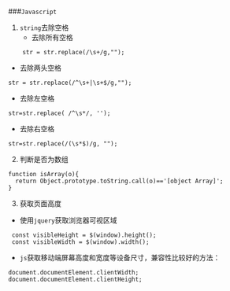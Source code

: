 ###`Javascript`


1. `string`去除空格
	- 去除所有空格
	
```
	str = str.replace(/\s+/g,"");    
```
   
   - 去除两头空格

```
str = str.replace(/^\s+|\s+$/g,"");
```
  
   - 去除左空格
```
str=str.replace( /^\s*/, '');
```

   - 去除右空格


```
str=str.replace(/(\s*$)/g, "");
```

2.  判断是否为数组
```
function isArray(o){
  return Object.prototype.toString.call(o)=='[object Array]';
}
```

3. 获取页面高度

- 使用`jquery`获取浏览器可视区域

```
 const visibleHeight = $(window).height();
 const visibleWidth = $(window).width();

```

-  `js`获取移动端屏幕高度和宽度等设备尺寸，兼容性比较好的方法：

```
document.documentElement.clientWidth;
document.documentElement.clientHeight;
```

